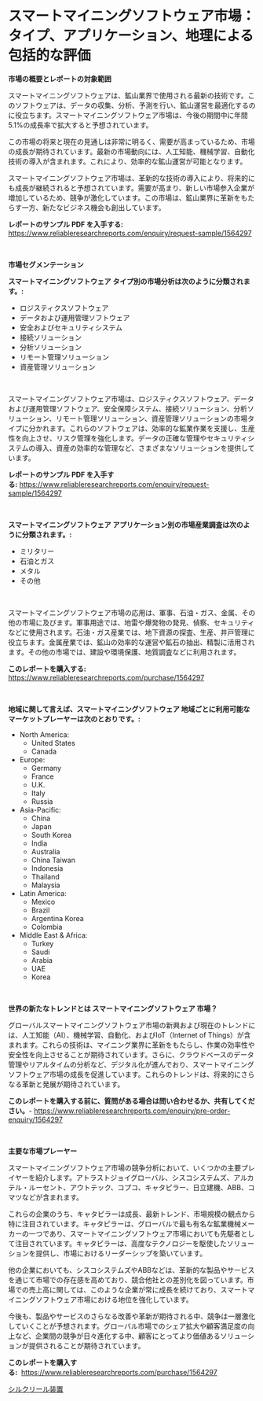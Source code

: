 <p><h1>スマートマイニングソフトウェア市場： タイプ、アプリケーション、地理による包括的な評価</h1></p><p><strong>市場の概要とレポートの対象範囲</strong></p>
<p><p>スマートマイニングソフトウェアは、鉱山業界で使用される最新の技術です。このソフトウェアは、データの収集、分析、予測を行い、鉱山運営を最適化するのに役立ちます。スマートマイニングソフトウェア市場は、今後の期間中に年間5.1%の成長率で拡大すると予想されています。</p><p>この市場の将来と現在の見通しは非常に明るく、需要が高まっているため、市場の成長が期待されています。最新の市場動向には、人工知能、機械学習、自動化技術の導入が含まれます。これにより、効率的な鉱山運営が可能となります。</p><p>スマートマイニングソフトウェア市場は、革新的な技術の導入により、将来的にも成長が継続されると予想されています。需要が高まり、新しい市場参入企業が増加しているため、競争が激化しています。この市場は、鉱山業界に革新をもたらす一方、新たなビジネス機会も創出しています。</p></p>
<p><strong>レポートのサンプル PDF を入手する:</strong> <a href="https://www.reliableresearchreports.com/enquiry/request-sample/1564297">https://www.reliableresearchreports.com/enquiry/request-sample/1564297</a></p>
<p>&nbsp;</p>
<p><strong>市場セグメンテーション</strong></p>
<p><strong>スマートマイニングソフトウェア タイプ別の市場分析は次のように分類されます。:</strong></p>
<p><ul><li>ロジスティクスソフトウェア</li><li>データおよび運用管理ソフトウェア</li><li>安全およびセキュリティシステム</li><li>接続ソリューション</li><li>分析ソリューション</li><li>リモート管理ソリューション</li><li>資産管理ソリューション</li></ul></p>
<p>&nbsp;</p>
<p><p>スマートマイニングソフトウェア市場は、ロジスティクスソフトウェア、データおよび運用管理ソフトウェア、安全保障システム、接続ソリューション、分析ソリューション、リモート管理ソリューション、資産管理ソリューションの市場タイプに分かれます。これらのソフトウェアは、効率的な鉱業作業を支援し、生産性を向上させ、リスク管理を強化します。データの正確な管理やセキュリティシステムの導入、資産の効率的な管理など、さまざまなソリューションを提供しています。</p></p>
<p><strong>レポートのサンプル PDF を入手する:</strong>&nbsp;<a href="https://www.reliableresearchreports.com/enquiry/request-sample/1564297">https://www.reliableresearchreports.com/enquiry/request-sample/1564297</a></p>
<p>&nbsp;</p>
<p><strong> スマートマイニングソフトウェア アプリケーション別の市場産業調査は次のように分類されます。:</strong></p>
<p><ul><li>ミリタリー</li><li>石油とガス</li><li>メタル</li><li>その他</li></ul></p>
<p>&nbsp;</p>
<p><p>スマートマイニングソフトウェア市場の応用は、軍事、石油・ガス、金属、その他の市場に及びます。軍事用途では、地雷や爆発物の発見、偵察、セキュリティなどに使用されます。石油・ガス産業では、地下資源の探査、生産、井戸管理に役立ちます。金属産業では、鉱山の効率的な運営や鉱石の抽出、精製に活用されます。その他の市場では、建設や環境保護、地質調査などに利用されます。</p></p>
<p><strong>このレポートを購入する:</strong>&nbsp; <a href="https://www.reliableresearchreports.com/purchase/1564297">https://www.reliableresearchreports.com/purchase/1564297</a></p>
<p>&nbsp;</p>
<p><strong>地域に関して言えば、スマートマイニングソフトウェア 地域ごとに利用可能なマーケットプレーヤーは次のとおりです。:</strong></p>
<p><ul>
    <li>
        North America:
        <ul>
            <li>United States</li>
            <li>Canada</li>
        </ul>
    </li>
    <li>
        Europe:
        <ul>
            <li>Germany</li>
            <li>France</li>
            <li>U.K.</li>
            <li>Italy</li>
            <li>Russia</li>
        </ul>
    </li>
    <li>
        Asia-Pacific:
        <ul>
            <li>China</li>
            <li>Japan</li>
            <li>South Korea</li>
            <li>India</li>
            <li>Australia</li>
            <li>China Taiwan</li>
            <li>Indonesia</li>
            <li>Thailand</li>
            <li>Malaysia</li>
        </ul>
    </li>
    <li>
        Latin America:
        <ul>
            <li>Mexico</li>
            <li>Brazil</li>
            <li>Argentina Korea</li>
            <li>Colombia</li>
        </ul>
    </li>
    <li>
        Middle East & Africa:
        <ul>
            <li>Turkey</li>
            <li>Saudi</li>
            <li>Arabia</li>
            <li>UAE</li>
            <li>Korea</li>
        </ul>
    </li>
    </ul></p>
<p>&nbsp;</p>
<p><strong>世界の新たなトレンドとは スマートマイニングソフトウェア 市場？</strong></p>
<p><p>グローバルスマートマイニングソフトウェア市場の新興および現在のトレンドには、人工知能（AI）、機械学習、自動化、およびIoT（Internet of Things）が含まれます。これらの技術は、マイニング業界に革新をもたらし、作業の効率性や安全性を向上させることが期待されています。さらに、クラウドベースのデータ管理やリアルタイムの分析など、デジタル化が進んでおり、スマートマイニングソフトウェア市場の成長を促進しています。これらのトレンドは、将来的にさらなる革新と発展が期待されています。</p></p>
<p><strong>このレポートを購入する前に、質問がある場合は問い合わせるか、共有してください。</strong>- <a href="https://www.reliableresearchreports.com/enquiry/pre-order-enquiry/1564297">https://www.reliableresearchreports.com/enquiry/pre-order-enquiry/1564297</a></p>
<p>&nbsp;</p>
<p><strong>主要な市場プレーヤー</strong></p>
<p><p>スマートマイニングソフトウェア市場の競争分析において、いくつかの主要プレイヤーを紹介します。アトラストジョイグローバル、シスコシステムズ、アルカテル・ルーセント、アウトテック、コプコ、キャタピラー、日立建機、ABB、コマツなどが含まれます。</p><p>これらの企業のうち、キャタピラーは成長、最新トレンド、市場規模の観点から特に注目されています。キャタピラーは、グローバルで最も有名な鉱業機械メーカーの一つであり、スマートマイニングソフトウェア市場においても先駆者として注目されています。キャタピラーは、高度なテクノロジーを駆使したソリューションを提供し、市場におけるリーダーシップを築いています。</p><p>他の企業においても、シスコシステムズやABBなどは、革新的な製品やサービスを通じて市場での存在感を高めており、競合他社との差別化を図っています。市場での売上高に関しては、このような企業が常に成長を続けており、スマートマイニングソフトウェア市場における地位を強化しています。</p><p>今後も、製品やサービスのさらなる改善や革新が期待される中、競争は一層激化していくことが予想されます。グローバル市場でのシェア拡大や顧客満足度の向上など、企業間の競争が日々進化する中、顧客にとってより価値あるソリューションが提供されることが期待されています。</p></p>
<p><strong>このレポートを購入する:</strong>&nbsp;&nbsp;<a href="https://www.reliableresearchreports.com/purchase/1564297">https://www.reliableresearchreports.com/purchase/1564297</a></p>
<p><p><a href="https://github.com/zoetazuur/Market-Research-Report-List-1/blob/main/97232886385.md">シルクリール装置</a></p></p>